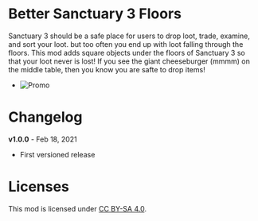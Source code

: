 Better Sanctuary 3 Floors
=========================

Sanctuary 3 should be a safe place for users to
drop loot, trade, examine, and sort your loot. 
but too often you end up with loot falling through
the floors. This mod adds square objects under the
floors of Sanctuary 3 so that your loot never is lost!
If you see the giant cheeseburger (mmmm) on the middle
table, then you know you are safte to drop items!

* ![Promo](https://github.com/DexManly/bl3mods/blob/master/DexManly/BetterSanctuary3Floors/BetterFloors.jpg?raw=true)

Changelog
=========

**v1.0.0** - Feb 18, 2021
 * First versioned release

Licenses
========

This mod is licensed under [CC BY-SA 4.0](https://creativecommons.org/licenses/by-sa/4.0/).
